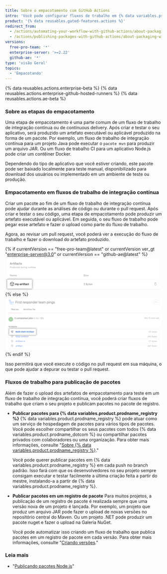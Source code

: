```yaml
---
title: Sobre o empacotamento com GitHub Actions
intro: 'Você pode configurar fluxos de trabalho em {% data variables.product.prodname_actions %} para produzir pacotes e fazer o upload em {% data variables.product.prodname_registry %} ou em outro fornecedor de hospedagem do pacote.'
product: '{% data reusables.gated-features.actions %}'
redirect_from:
  - /actions/automating-your-workflow-with-github-actions/about-packaging-with-github-actions
  - /actions/publishing-packages-with-github-actions/about-packaging-with-github-actions
versions:
  free-pro-team: '*'
  enterprise-server: '>=2.22'
  github-ae: '*'
type: 'visão Geral'
topics:
  - 'Empacotando'
---
```


{% data reusables.actions.enterprise-beta %}
{% data reusables.actions.enterprise-github-hosted-runners %}
{% data reusables.actions.ae-beta %}

### Sobre as etapas do empacotamento

Uma etapa de empacotamento é uma parte comum de um fluxo de trabalho de integração contínua ou de continuous delivery. Após criar e testar o seu aplicativo, será produzido um artefato executável ou aplicável produzido na forma de um pacote. Por exemplo, um fluxo de trabalho de integração contínua para um projeto Java pode executar o `pacote mvn` para produzir um arquivo JAR. Ou um fluxo de trabalho CI para um aplicativo Node.js pode criar um contêiner Docker.

Dependendo do tipo de aplicativo que você estiver criando, este pacote pode ser baixado localmente para teste manual, disponibilizado para download dos usuários ou implementado em um ambiente de teste ou produção.

### Empacotamento em fluxos de trabalho de integração contínua

Criar um pacote ao fim de um fluxo de trabalho de integração contínua pode ajudar durante as análises de código ou durante o pull request. Após criar e testar o seu código, uma etapa de empacotamento pode produzir um artefato executável ou aplicável. Em seguida, o seu fluxo de trabalho pode pegar esse artefato e fazer o upload como parte do fluxo de trabalho.

Agora, ao revisar um pull request, você poderá ver a execução do fluxo de trabalho e fazer o download do artefato produzido.

{% if currentVersion == "free-pro-team@latest" or currentVersion ver_gt "enterprise-server@3.0" or currentVersion == "github-ae@latest" %}
![Menu suspenso do para fazer download do artefato](/assets/images/help/repository/artifact-drop-down-updated.png)
{% else %}
![Menu suspenso do para fazer download do artefato](/assets/images/help/repository/artifact-drop-down.png)
{% endif %}

Isso permitirá que você execute o código no pull request em sua máquina, o que pode ajudar a depurar ou testar o pull request.

### Fluxos de trabalho para publicação de pacotes

Além de fazer o upload dos artefatos de empacotamento para teste em um fluxo de trabalho de integração contínua, você poderá criar fluxos de trabalho que criam o seu projeto e publicam pacotes no pacote de registro.

* **Publicar pacotes para {% data variables.product.prodname_registry %}**
  {% data variables.product.prodname_registry %} pode atuar como um serviço de hospedagem de pacotes para vários tipos de pacotes. Você pode escolher compartilhar os seus pacotes com todos {% data variables.product.prodname_dotcom %} ou compartilhar pacotes privados com colaboradores ou uma organização. Para obter mais informações, consulte "[Sobre {% data variables.product.prodname_registry %}](/github/managing-packages-with-github-packages/about-github-packages)."

  Você pode querer publicar pacotes em {% data variables.product.prodname_registry %} em cada push no branch padrão. Isso fará com que os desenvolvedores no seu projeto sempre consigam executar e testar facilmente a última criação feita a partir do mestre, instalando-a a partir de {% data variables.product.prodname_registry %}.

* **Publicar pacotes em um registro de pacote** Para muitos projetos, a publicação de um registro de pacote é realizada sempre que uma versão nova de um projeto é lançada. Por exemplo, um projeto que produz um arquivo JAR pode fazer o upload de novas versões no repositório central do Maven. Ou um projeto .NET pode produzir um pacote nuget e fazer o upload na Galeria NuGet.

  Você pode automatizar isso criando um fluxo de trabalho que publica pacotes em um registro de pacote em cada versão. Para obter mais informações, consulte "[Criando versões](/github/administering-a-repository/creating-releases)."

### Leia mais

- "[Publicando pacotes Node.js](/actions/automating-your-workflow-with-github-actions/publishing-nodejs-packages)"
